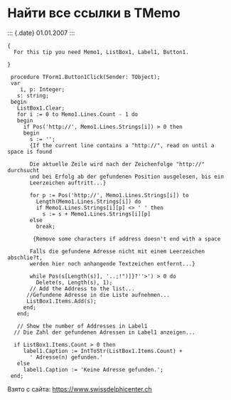 Найти все ссылки в TMemo
========================

::: {.date}
01.01.2007
:::

    { 
      For this tip you need Memo1, ListBox1, Label1, Button1. 
     
    }
     
     procedure TForm1.Button1Click(Sender: TObject);
     var
        i, p: Integer;
       s: string;
     begin
       ListBox1.Clear;
       for i := 0 to Memo1.Lines.Count - 1 do
       begin
         if Pos('http://', Memo1.Lines.Strings[i]) > 0 then
         begin
           s := '';
           {If the current line contains a "http://", read on until a space is found 
     
           Die aktuelle Zeile wird nach der Zeichenfolge "http://" durchsucht 
           und bei Erfolg ab der gefundenen Position ausgelesen, bis ein 
           Leerzeichen auftritt...}
     
           for p := Pos('http://', Memo1.Lines.Strings[i]) to
             Length(Memo1.Lines.Strings[i]) do
             if Memo1.Lines.Strings[i][p] <> ' ' then
               s := s + Memo1.Lines.Strings[i][p]
           else
             break;
     
            {Remove some characters if address doesn't end with a space 
     
           Falls die gefundene Adresse nicht mit einem Leerzeichen abschlie?t, 
           werden hier noch anhangende Textzeichen entfernt...}
     
           while Pos(s[Length(s)], '..;!")]}?''>') > 0 do
             Delete(s, Length(s), 1);
           // Add the Address to the list... 
          //Gefundene Adresse in die Liste aufnehmen... 
          ListBox1.Items.Add(s);
         end;
       end;
     
       // Show the number of Addresses in Label1 
      // Die Zahl der gefundenen Adressen in Label1 anzeigen... 
     
      if ListBox1.Items.Count > 0 then
         label1.Caption := IntToStr(ListBox1.Items.Count) +
           ' Adresse(n) gefunden.'
       else
         label1.Caption := 'Keine Adresse gefunden.';
     end;

Взято с сайта: <https://www.swissdelphicenter.ch>
